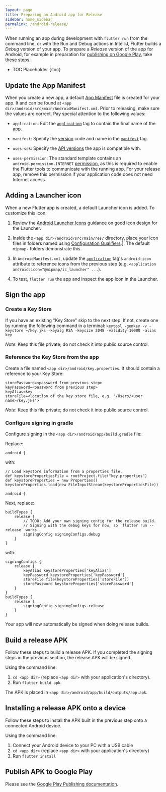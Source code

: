 ```yaml
---
layout: page
title: Preparing an Android app for Release
sidebar: home_sidebar
permalink: /android-release/
---
```


When running an app during development with `flutter run` from the command line,
or with the Run and Debug actions in IntelliJ, Flutter builds a *Debug* version
of your app. To prepare a *Release* version of the app for Android, for example
in preparation for [publishing on Google Play][play], take these steps.

* TOC Placeholder
{:toc}

## Update the App Manifest

When you create a new app, a default [App Manifest][manifest] file is created
for your app. It and can be found at `<app
dir>/android/src/main/AndroidManifest.xml`. Prior to releasing, make sure the
values are correct. Pay special attention to the following values:

* `application`: Edit the [`application`][applicationtag] tag to contain the final name of the app.

* `manifest`: Specify the [version][versions] code and name in the [`manifest`][manifesttag] tag.

* `uses-sdk`: Specify the [API versions][apiversionstag] the app is compatible with.

*  `uses-permission`: The standard template contains an
  `android.permission.INTERNET` [permission][permissiontag], as this is required
  to enable the Flutter tools to communicate with the running app. For your
  release app, remove this permission if your application code does not need
  Internet access.

## Adding a Launcher icon

When a new Flutter app is created, a default Launcher icon is added. To
customize this icon:

1. Review the [Android Launcher Icons][launchericons] guidance on good icon
design for the Launcher.

1. Inside the `<app dir>/android/src/main/res/` directory, place your icon files
in folders named using [Configuration Qualifiers][configurationqualifiers].].
The default `mipmap-` folders demonstrate this.

1. In `AndroidManifest.xml`, update the [`application`][applicationtag] tag's
`android:icon` attribute to reference icons from the previous step (e.g.
`<application android:icon="@mipmap/ic_launcher" ...`).

1. To test, `flutter run` the app and inspect the app icon in the Launcher.

## Sign the app

### Create a Key Store
If you have an existing "Key Store" skip to the next step. If not, create one
by running the following command in a terminal:
`keytool -genkey -v -keystore ~/key.jks -keyalg RSA -keysize 2048 -validity 10000 -alias key`

*Note*: Keep this file private; do not check it into public source control.

### Reference the Key Store from the app

Create a file named `<app dir>/android/key.properties`. It should
contain a reference to your Key Store:

```
storePassword=<password from previous step>
keyPassword=<password from previous step>
keyAlias=key
storeFile=<location of the key store file, e.g. '/Users/<user name>/key.jks'>
```

*Note*: Keep this file private; do not check it into public source control.

### Configure signing in gradle

Configure signing in the `<app dir>/android/app/build.gradle` file:

Replace:
```
android {
```
with:
```
// Load keystore information from a properties file.
def keystorePropertiesFile = rootProject.file("key.properties")
def keystoreProperties = new Properties()
keystoreProperties.load(new FileInputStream(keystorePropertiesFile))

android {
```

Next, replace:
```
buildTypes {
    release {
        // TODO: Add your own signing config for the release build.
        // Signing with the debug keys for now, so `flutter run --release` works.
        signingConfig signingConfigs.debug
    }
}
```
with:
```
signingConfigs {
    release {
        keyAlias keystoreProperties['keyAlias']
        keyPassword keystoreProperties['keyPassword']
        storeFile file(keystoreProperties['storeFile'])
        storePassword keystoreProperties['storePassword']
    }
}
buildTypes {
    release {
        signingConfig signingConfigs.release
    }
}
```

Your app will now automatically be signed when doing release builds.

## Build a release APK

Follow these steps to build a release APK. If you completed the signing steps in
the previous section, the release APK will be signed.

Using the command line:

1. `cd <app dir>` (replace `<app dir>` with your application's directory).
1. Run `flutter build apk`.

The APK is placed in `<app dir>/android/app/build/outputs/app.apk`.

## Installing a release APK onto a device

Follow these steps to install the APK built in the previous step onto a
connected Android device.

Using the command line:

1. Connect your Android device to your PC with a USB cable
1. `cd <app dir>` (replace `<app dir>` with your application's directory)
1. Run `flutter install`

## Publish APK to Google Play

Please see the [Google Play Publishing documentation][play].

[manifest]: http://developer.android.com/guide/topics/manifest/manifest-intro.html
[manifesttag]: https://developer.android.com/guide/topics/manifest/manifest-element.html
[permissiontag]: https://developer.android.com/guide/topics/manifest/uses-permission-element.html
[apiversionstag]: https://developer.android.com/guide/topics/manifest/uses-sdk-element.html
[applicationtag]: https://developer.android.com/guide/topics/manifest/application-element.html
[versions]: https://developer.android.com/studio/publish/versioning.html
[launchericons]: https://developer.android.com/guide/practices/ui_guidelines/icon_design_launcher.html
[configurationqualifiers]: https://developer.android.com/guide/practices/screens_support.html#qualifiers
[play]: https://developer.android.com/distribute/googleplay/start.html
